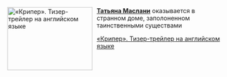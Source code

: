 <!--2025-07-24 11:00:09-->
<div class="yb">
  <div class="rss kino_kino"><a href="https://www.kino-teatr.ru/video/51648/" title="«Крипер». Тизер-трейлер на английском языке"><img src="https://www.kino-teatr.ru/video/8/4/51648/poster.jpg" width="196" height="147" align="left" hspace="5" style="margin: 0px 10px 0px 5px" alt="«Крипер». Тизер-трейлер на английском языке"/></a><a href=https://www.kino-teatr.ru/kino/acter/w/hollywood/67592/works/ target=_blank><strong>Татьяна Маслани</strong></a> оказывается в странном доме, заполоненном таинственными существами <p class="titl"><a href="https://www.kino-teatr.ru/video/51648/">«Крипер». Тизер-трейлер на английском языке</a></p></div>
</div>
